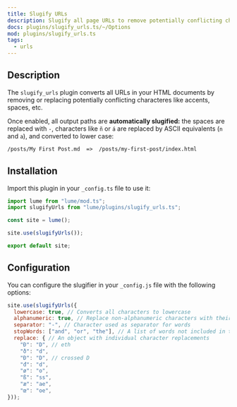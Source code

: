 ```yaml
---
title: Slugify URLs
description: Slugify all page URLs to remove potentially conflicting characters
docs: plugins/slugify_urls.ts/~/Options
mod: plugins/slugify_urls.ts
tags:
  - urls
---
```


## Description

The `slugify_urls` plugin converts all URLs in your HTML documents by removing
or replacing potentially conflicting characteres like accents, spaces, etc.

Once enabled, all output paths are **automatically slugified:** the spaces are
replaced with `-`, characters like `ñ` or `á` are replaced by ASCII equivalents
(`n` and `a`), and converted to lower case:

```txt
/posts/My First Post.md  =>  /posts/my-first-post/index.html
```

## Installation

Import this plugin in your `_config.ts` file to use it:

```js
import lume from "lume/mod.ts";
import slugifyUrls from "lume/plugins/slugify_urls.ts";

const site = lume();

site.use(slugifyUrls());

export default site;
```

## Configuration

You can configure the slugifier in your `_config.js` file with the following
options:

```js
site.use(slugifyUrls({
  lowercase: true, // Converts all characters to lowercase
  alphanumeric: true, // Replace non-alphanumeric characters with their equivalent. Example: ñ to n.
  separator: "-", // Character used as separator for words
  stopWords: ["and", "or", "the"], // A list of words not included in the slug
  replace: { // An object with individual character replacements
    "Ð": "D", // eth
    "ð": "d",
    "Đ": "D", // crossed D
    "đ": "d",
    "ø": "o",
    "ß": "ss",
    "æ": "ae",
    "œ": "oe",
}));
```
